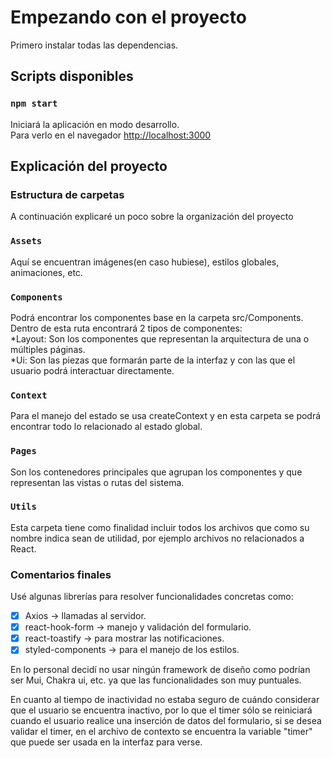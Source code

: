# Empezando con el proyecto
Primero instalar todas las dependencias.
## Scripts disponibles
### `npm start`
Iniciará la aplicación en modo desarrollo.\
Para verlo en el navegador [http://localhost:3000](http://localhost:3000)
## Explicación del proyecto
### Estructura de carpetas
A continuación explicaré un poco sobre la organización del proyecto
### `Assets`
Aquí se encuentran imágenes(en caso hubiese), estilos globales, animaciones, etc.
### `Components`
Podrá encontrar los componentes base en la carpeta src/Components.\
Dentro de esta ruta encontrará 2 tipos de componentes:\
 *Layout: Son los componentes que representan la arquitectura de una o múltiples páginas.\
*Ui: Son las piezas que formarán parte de la interfaz y con las que el usuario podrá interactuar directamente.
### `Context`
Para el manejo del estado se usa createContext y en esta carpeta se podrá encontrar todo lo relacionado al estado global.
### `Pages`
Son los contenedores principales que agrupan los componentes y que representan las vistas o rutas del sistema.
### `Utils`
Esta carpeta tiene como finalidad incluir todos los archivos que como su nombre indica sean de utilidad, por ejemplo archivos no relacionados a React.
### Comentarios finales

Usé algunas librerías para resolver funcionalidades concretas como:
- [X] Axios -> llamadas al servidor.
- [x] react-hook-form -> manejo y validación del formulario.
- [x] react-toastify -> para mostrar las notificaciones.
- [x] styled-components -> para el manejo de los estilos.

En lo personal decidí no usar ningún framework de diseño como podrían ser Mui, Chakra ui, etc. ya que las funcionalidades son muy puntuales.

En cuanto al tiempo de inactividad no estaba seguro de cuándo considerar que el usuario se encuentra inactivo, por lo que el timer sólo se reiniciará cuando el usuario realice una inserción de datos del formulario, si se desea validar el timer, en el archivo de contexto se encuentra la variable "timer" que puede ser usada en la interfaz para verse.


